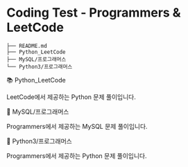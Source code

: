 # Coding Test - Programmers & LeetCode

```
├── README.md
├── Python_LeetCode
├── MySQL/프로그래머스
└── Python3/프로그래머스
```

📚 Python_LeetCode

LeetCode에서 제공하는 Python 문제 풀이입니다.

📘 MySQL/프로그래머스

Programmers에서 제공하는 MySQL 문제 풀이입니다.

📗 Python3/프로그래머스

Programmers에서 제공하는 Python 문제 풀이입니다.


